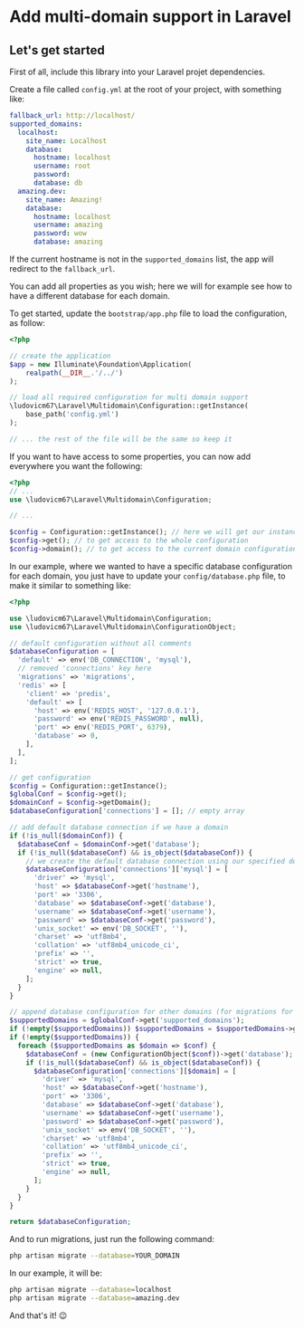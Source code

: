 Add multi-domain support in Laravel
===================================

## Let's get started

First of all, include this library into your Laravel projet dependencies.

Create a file called `config.yml` at the root of your project, with something
like:

```yml
fallback_url: http://localhost/
supported_domains:
  localhost:
    site_name: Localhost
    database:
      hostname: localhost
      username: root
      password:
      database: db
  amazing.dev:
    site_name: Amazing!
    database:
      hostname: localhost
      username: amazing
      password: wow
      database: amazing
```

If the current hostname is not in the `supported_domains` list, the app will
redirect to the `fallback_url`.

You can add all properties as you wish; here we will for example see how to
have a different database for each domain.

To get started, update the `bootstrap/app.php` file to load the configuration,
as follow:

```php
<?php

// create the application
$app = new Illuminate\Foundation\Application(
    realpath(__DIR__.'/../')
);

// load all required configuration for multi domain support
\ludovicm67\Laravel\Multidomain\Configuration::getInstance(
    base_path('config.yml')
);

// ... the rest of the file will be the same so keep it
```

If you want to have access to some properties, you can now add everywhere you
want the following:

```php
<?php
// ...
use \ludovicm67\Laravel\Multidomain\Configuration;

// ...

$config = Configuration::getInstance(); // here we will get our instance
$config->get(); // to get access to the whole configuration
$config->domain(); // to get access to the current domain configuration
```

In our example, where we wanted to have a specific database configuration
for each domain, you just have to update your `config/database.php` file, to
make it similar to something like:

```php
<?php

use \ludovicm67\Laravel\Multidomain\Configuration;
use \ludovicm67\Laravel\Multidomain\ConfigurationObject;

// default configuration without all comments
$databaseConfiguration = [
  'default' => env('DB_CONNECTION', 'mysql'),
  // removed 'connections' key here
  'migrations' => 'migrations',
  'redis' => [
    'client' => 'predis',
    'default' => [
      'host' => env('REDIS_HOST', '127.0.0.1'),
      'password' => env('REDIS_PASSWORD', null),
      'port' => env('REDIS_PORT', 6379),
      'database' => 0,
    ],
  ],
];

// get configuration
$config = Configuration::getInstance();
$globalConf = $config->get();
$domainConf = $config->getDomain();
$databaseConfiguration['connections'] = []; // empty array

// add default database connection if we have a domain
if (!is_null($domainConf)) {
  $databaseConf = $domainConf->get('database');
  if (!is_null($databaseConf) && is_object($databaseConf)) {
    // we create the default database connection using our specified domain
    $databaseConfiguration['connections']['mysql'] = [
      'driver' => 'mysql',
      'host' => $databaseConf->get('hostname'),
      'port' => '3306',
      'database' => $databaseConf->get('database'),
      'username' => $databaseConf->get('username'),
      'password' => $databaseConf->get('password'),
      'unix_socket' => env('DB_SOCKET', ''),
      'charset' => 'utf8mb4',
      'collation' => 'utf8mb4_unicode_ci',
      'prefix' => '',
      'strict' => true,
      'engine' => null,
    ];
  }
}

// append database configuration for other domains (for migrations for example)
$supportedDomains = $globalConf->get('supported_domains');
if (!empty($supportedDomains)) $supportedDomains = $supportedDomains->get();
if (!empty($supportedDomains)) {
  foreach ($supportedDomains as $domain => $conf) {
    $databaseConf = (new ConfigurationObject($conf))->get('database');
    if (!is_null($databaseConf) && is_object($databaseConf)) {
      $databaseConfiguration['connections'][$domain] = [
        'driver' => 'mysql',
        'host' => $databaseConf->get('hostname'),
        'port' => '3306',
        'database' => $databaseConf->get('database'),
        'username' => $databaseConf->get('username'),
        'password' => $databaseConf->get('password'),
        'unix_socket' => env('DB_SOCKET', ''),
        'charset' => 'utf8mb4',
        'collation' => 'utf8mb4_unicode_ci',
        'prefix' => '',
        'strict' => true,
        'engine' => null,
      ];
    }
  }
}

return $databaseConfiguration;

```

And to run migrations, just run the following command:

```sh
php artisan migrate --database=YOUR_DOMAIN
```

In our example, it will be:

```sh
php artisan migrate --database=localhost
php artisan migrate --database=amazing.dev
```

And that's it! :wink:
